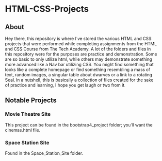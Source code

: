 # HTML-CSS-Projects
## About
Hey there, this repository is where I've stored the various HTML and CSS projects that were performed while completing assignments from the HTML and CSS Course from The Tech Academy. A lot of the folders and files in this repository were for the purposes are practice and demonstration. Some are so basic to only utilize html, while others may demonstrate something more advanced like a Nav bar utilizing CSS. You might find something that looks like a complete homepage or find something resembling a mass of text, random images, a singular table about dwarves or a link to a rotating Seal. In a nutshell, this is basically a collection of files created for the sake of practice and learning, I hope you get laugh or two from it.
## Notable Projects
### Movie Theatre Site
This project can be found in the bootstrap4_project folder; you'll want the cinemas.html file.
### Space Station Site
Found in the Space_Station_Site folder.
